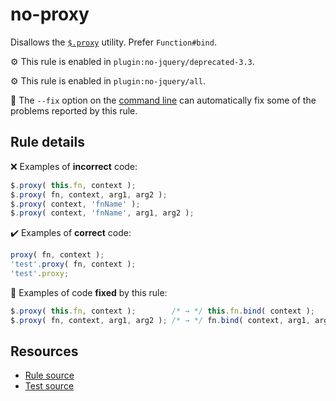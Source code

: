 # no-proxy

Disallows the [`$.proxy`](https://api.jquery.com/jQuery.proxy/) utility. Prefer `Function#bind`.

⚙️ This rule is enabled in `plugin:no-jquery/deprecated-3.3`.

⚙️ This rule is enabled in `plugin:no-jquery/all`.

🔧 The `--fix` option on the [command line](https://eslint.org/docs/user-guide/command-line-interface#fixing-problems) can automatically fix some of the problems reported by this rule.

## Rule details

❌ Examples of **incorrect** code:
```js
$.proxy( this.fn, context );
$.proxy( fn, context, arg1, arg2 );
$.proxy( context, 'fnName' );
$.proxy( context, 'fnName', arg1, arg2 );
```

✔️ Examples of **correct** code:
```js
proxy( fn, context );
'test'.proxy( fn, context );
'test'.proxy;
```

🔧 Examples of code **fixed** by this rule:
```js
$.proxy( this.fn, context );        /* → */ this.fn.bind( context );
$.proxy( fn, context, arg1, arg2 ); /* → */ fn.bind( context, arg1, arg2 );
```

## Resources

* [Rule source](/src/rules/no-proxy.js)
* [Test source](/src/tests/no-proxy.js)
